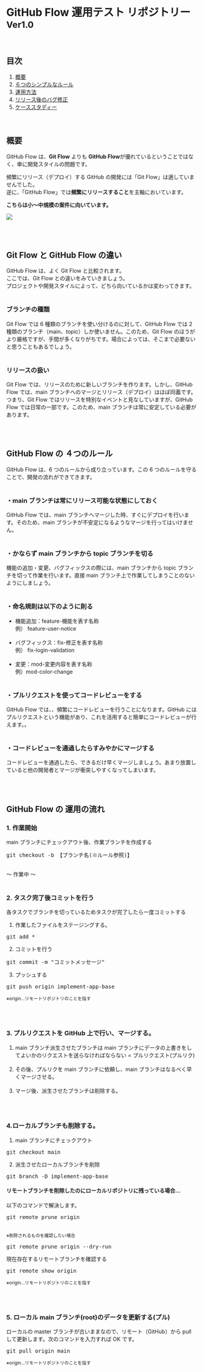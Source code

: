 # GitHub Flow 運用テスト リポジトリー<br><small>Ver1.0</small>

<br>

## 目次

1. [概要](#概要)
2. [６つのシンプルなルール](#６つのシンプルなルール)
3. [運用方法](#運用方法)
4. [リリース後のバグ修正](#リリース後のバグ修正)
5. [ケーススタディー](#ケーススタディー)
   <br><br><br>

## 概要

GitHub Flow は、**Git Flow** よりも **GitHub Flow**が優れているということではなく、単に開発スタイルの問題です。

頻繁にリリース（デプロイ）する GitHub の開発には「Git Flow」は適していませんでした。<br>逆に、「GitHub Flow」では**頻繁にリリースすること**を主軸においています。

**こちらは小〜中規模の案件に向いています。**

<img src="https://engineer-life.dev/wp-content/uploads/2020/06/%E3%82%B9%E3%82%AF%E3%83%AA%E3%83%BC%E3%83%B3%E3%82%B7%E3%83%A7%E3%83%83%E3%83%88-2020-06-07-14.54.22.png">

<br><br>

## Git Flow と GitHub Flow の違い

GitHub Flow は、よく Git Flow と比較されます。<br>ここでは、Git Flow との違いをみていきましょう。<br>
プロジェクトや開発スタイルによって、どちら向いているかは変わってきます。
<br><br>

### ブランチの種類

Git Flow では 6 種類のブランチを使い分けるのに対して、GitHub Flow では 2 種類のブランチ（main、topic）しか使いません。このため、Git Flow のほうがより厳格ですが、手間が多くなりがちです。場合によっては、そこまで必要ないと思うこともあるでしょう。
<br><br>

### リリースの扱い

Git Flow では、リリースのために新しいブランチを作ります。しかし、GitHub Flow では、main ブランチへのマージとリリース（デプロイ）はほぼ同義です。つまり、Git Flow ではリリースを特別なイベントと見なしていますが、GitHub Flow では日常の一部です。このため、main ブランチは常に安定している必要があります。

<br><br>

## GitHub Flow の ４つのルール

GitHub Flow は、6 つのルールから成り立っています。この 6 つのルールを守ることで、開発の流れができてきます。
<br><br>

### ・main ブランチは常にリリース可能な状態にしておく

GitHub Flow では、main ブランチへマージした時、すぐにデプロイを行います。そのため、main ブランチが不安定になるようなマージを行ってはいけません。
<br><br>

### ・かならず main ブランチから topic ブランチを切る

機能の追加・変更、バグフィックスの際には、main ブランチから topic ブランチを切って作業を行います。直接 main ブランチ上で作業してしまうことのないようにしましょう。
<br><br>

### ・命名規則は以下のように則る

- 機能追加：feature-機能を表す名称<br>
  例） feature-user-notice<br><br>
- バグフィックス：fix-修正を表す名称<br>
  例） fix-login-validation<br><br>
- 変更：mod-変更内容を表す名称<br>
  例）mod-color-change<br><br>

### ・プルリクエストを使ってコードレビューをする

GitHub Flow では、、頻繁にコードレビューを行うことになります。GitHub にはプルリクエストという機能があり、これを活用すると簡単にコードレビューが行えます。。
<br><br>

### ・コードレビューを通過したらすみやかにマージする

コードレビューを通過したら、できるだけ早くマージしましょう。あまり放置していると他の開発者とマージが衝突しやすくなってしまいます。

<br><br>

## GitHub Flow の 運用の流れ

### 1. 作業開始

main ブランチにチェックアウト後、作業ブランチを作成する

<pre>
git checkout -b 【ブランチ名(※ルール参照)】
</pre>
<br>
〜 作業中 〜
<br><br>

### 2. タスク完了後コミットを行う

各タスクでブランチを切っているためタスクが完了したら一度コミットする

1. 作業したファイルをステージングする。
<pre>
git add *
</pre>
2. コミットを行う
<pre>
git commit -m "コミットメッセージ"
</pre>
3. プッシュする
<pre>
git push origin implement-app-base
</pre>

<small>※origin…リモートリポジトリのことを指す</small>

   <br>
   <br>

### 3. プルリクエストを GitHub 上で行い、マージする。

1.  main ブランチ派生させたブランチは main ブランチにデータの上書きをしてよいかのリクエストを送らなければならない = プルリクエスト(プルリク)
    <br>
    <br>
2.  その後、プルリクを main ブランチに依頼し、main ブランチはなるべく早くマージさせる。
    <br>
    <br>
3.  マージ後、派生させたブランチは削除する。

<br>
<br>

### 4.ローカルブランチも削除する。

1. main ブランチにチェックアウト
<pre>
git checkout main
</pre>

2. 派生させたローカルブランチを削除
<pre>
git branch -D implement-app-base
</pre>

#### リモートブランチを削除したのにローカルリポジトリに残っている場合…

以下のコマンドで解決します。

<pre>
git remote prune origin
</pre>

<br>
<small>※削除されるものを確認したい場合</small>

<pre>
git remote prune origin --dry-run
</pre>

現在存在するリモートブランチを確認する

<pre>
git remote show origin
</pre>

<small>※origin…リモートリポジトリのことを指す</small>

<br><br>

### 5. ローカル main ブランチ(root)のデータを更新する(プル)

ローカルの master ブランチが古いままなので、リモート（GitHub）から pull して更新します。次のコマンドを入力すれば OK です。

<pre>
git pull origin main
</pre>

<small>※origin…リモートリポジトリのことを指す</small>

